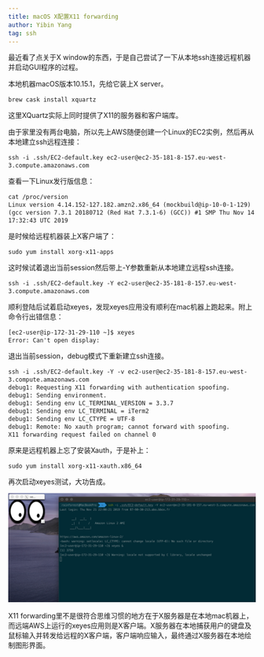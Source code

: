 ```yaml
---
title: macOS X配置X11 forwarding
author: Yibin Yang
tag: ssh
---
```


最近看了点关于X window的东西，于是自己尝试了一下从本地ssh连接远程机器并启动GUI程序的过程。

本地机器macOS版本10.15.1，先给它装上X server。

```shell
brew cask install xquartz
```

这里XQuartz实际上同时提供了X11的服务器和客户端库。

由于家里没有两台电脑，所以先上AWS随便创建一个Linux的EC2实例，然后再从本地建立ssh远程连接：

```shell
ssh -i .ssh/EC2-default.key ec2-user@ec2-35-181-8-157.eu-west-3.compute.amazonaws.com
```

查看一下Linux发行版信息：

```shell
cat /proc/version
Linux version 4.14.152-127.182.amzn2.x86_64 (mockbuild@ip-10-0-1-129) (gcc version 7.3.1 20180712 (Red Hat 7.3.1-6) (GCC)) #1 SMP Thu Nov 14 17:32:43 UTC 2019
```

是时候给远程机器装上X客户端了：

```shell
sudo yum install xorg-x11-apps
```

这时候试着退出当前session然后带上-Y参数重新从本地建立远程ssh连接。

```shell
ssh -i .ssh/EC2-default.key -Y ec2-user@ec2-35-181-8-157.eu-west-3.compute.amazonaws.com
```

顺利登陆后试着启动xeyes，发现xeyes应用没有顺利在mac机器上跑起来。附上命令行出错信息：

```shell
[ec2-user@ip-172-31-29-110 ~]$ xeyes
Error: Can't open display:
```

退出当前session，debug模式下重新建立ssh连接。

```shell
ssh -i .ssh/EC2-default.key -Y -v ec2-user@ec2-35-181-8-157.eu-west-3.compute.amazonaws.com
debug1: Requesting X11 forwarding with authentication spoofing.
debug1: Sending environment.
debug1: Sending env LC_TERMINAL_VERSION = 3.3.7
debug1: Sending env LC_TERMINAL = iTerm2
debug1: Sending env LC_CTYPE = UTF-8
debug1: Remote: No xauth program; cannot forward with spoofing.
X11 forwarding request failed on channel 0
```

原来是远程机器上忘了安装Xauth，于是补上：

```shell
sudo yum install xorg-x11-xauth.x86_64
```

再次启动xeyes测试，大功告成。

![xeyes](https://raw.githubusercontent.com/flyingice/flyingice.github.io/master/img/xeyes.png)

X11 forwarding里不是很符合思维习惯的地方在于X服务器是在本地mac机器上，而远端AWS上运行的xeyes应用则是X客户端。X服务器在本地捕获用户的键盘及鼠标输入并转发给远程的X客户端，客户端响应输入，最终通过X服务器在本地绘制图形界面。






